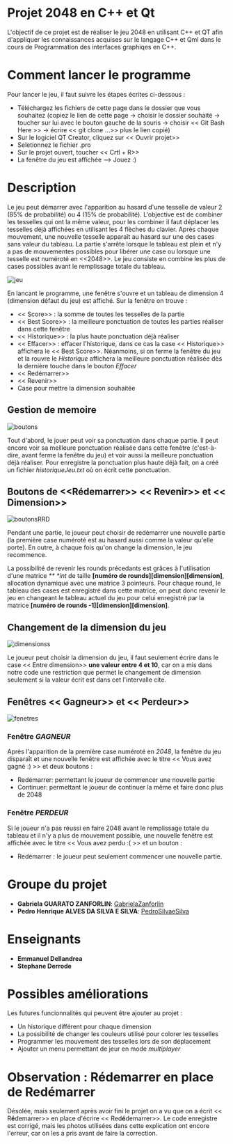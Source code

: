 # Projet 2048 en C++ et Qt
L'objectif de ce projet est de réaliser le jeu 2048 en utilisant C++ et QT afin d'appliquer les connaissances acquises sur le langage C++ et Qml dans le cours de Programmation des interfaces graphiqes en C++.

# Comment lancer le programme
Pour lancer le jeu, il faut suivre les étapes écrites ci-dessous :

- Téléchargez les fichiers de cette page dans le dossier que vous souhaitez (copiez le lien de cette page -> choisir le dossier souhaité -> toucher sur lui avec le bouton gauche de la souris -> choisir << Git Bash Here >> -> écrire << git clone ...>> plus le lien copié)
- Sur le logiciel QT Creator, cliquez sur << Ouvrir projet>>
- Seletionnez le fichier .pro
- Sur le projet ouvert, toucher << Crtl + R>>
- La fenêtre du jeu est affichée --> Jouez :)

# Description
Le jeu peut démarrer avec l'apparition au hasard d'une tesselle de valeur 2 (85% de probabilité) ou 4 (15% de probabilité). L'objective est de combiner les tesselles qui ont la même valeur, pour les combiner il faut déplacer les tesselles déjà affichées en utilisant les 4 flèches du clavier. Après chaque mouvement, une nouvelle tesselle apparaît au hasard sur une des cases sans valeur du tableau. La partie s'arrête lorsque le tableau est plein et n'y a pas de mouvementes possibles pour libérer une case ou lorsque une tesselle est numéroté en <<2048>>. Le jeu consiste en combine les plus de cases possibles avant le remplissage totale du tableau.

![jeu](https://user-images.githubusercontent.com/62310420/79222867-b34d3b80-7e2e-11ea-8467-e0b828104af6.PNG)

En lancant le programme, une fenêtre s'ouvre et un tableau de dimension 4 (dimension défaut du jeu) est affiché. Sur la fenêtre on trouve :

* << Score>> : la somme de toutes les tesselles de la partie
* << Best Score>> : la meilleure ponctuation de toutes les parties réaliser dans cette fenêtre
* << Historique>> : la plus haute ponctuation déjà réaliser
* << Effacer>> : effacer l'historique, dans ce cas la case << Historique>> affichera le << Best Score>>. Néanmoins, si on ferme la fenêtre du jeu et la rouvre le _Historique_ affichera la meilleure ponctuation réalisée dès la dernière touche dans le bouton _Effacer_ 
* << Redémarrer>>
* << Revenir>>
* Case pour mettre la dimension souhaitée

## Gestion de memoire
![boutons](https://user-images.githubusercontent.com/62310420/79225503-2c4e9200-7e33-11ea-957c-39666e799233.PNG)

Tout d'abord, le jouer peut voir sa ponctuation dans chaque partie. Il peut encore voir sa meilleure ponctuation réalisée dans cette fenêtre (c'est-à-dire, avant ferme la fenêtre du jeu) et voir aussi la meilleure ponctuation déjà réaliser. 
Pour enregistre la ponctuation plus haute déjà fait, on a créé un fichier _historiqueJeu.txt_ où on écrit cette ponctuation. 

## Boutons de <<Rédemarrer>> << Revenir>> et << Dimension>>

![boutonsRRD](https://user-images.githubusercontent.com/62310420/79225874-cf071080-7e33-11ea-9818-5300e2cd9d87.PNG)

Pendant une partie, le joueur peut choisir de redémarrer une nouvelle partie (la première case numéroté est au hasard aussi comme la valeur qu'elle porte). En outre, à chaque fois qu'on change la dimension, le jeu recommence. 

La possibilité de revenir les rounds précedants est grâces à l'utilisation d'une matrice _** *int_ de taille **[numéro de rounds][dimension][dimension]**, allocation dynamique avec une matrice 3 pointeurs. Pour chaque round, le tableau des cases est enregistré dans cette matrice, on peut donc revenir le jeu en changeant le tableau actuel du jeu pour celui enregistré par la matrice **[numéro de rounds -1][dimension][dimension]**. 

## Changement de la dimension du jeu

![dimensionss](https://user-images.githubusercontent.com/62310420/79225526-38d2ea80-7e33-11ea-9d38-23b351b6faac.PNG)

Le joueur peut choisir la dimension du jeu, il faut seulement écrire dans le case << Entre dimension>> **une valeur entre 4 et 10**, car on a mis dans notre code une restriction que permet le changement de dimension seulement si la valeur écrit est dans cet l'intervalle cite.

## Fenêtres << Gagneur>> et << Perdeur>>

![fenetres](https://user-images.githubusercontent.com/62310420/79225611-615ae480-7e33-11ea-96df-e35b77811db1.PNG)

### Fenêtre _GAGNEUR_
Après l'apparition de la première case numéroté en _2048_, la fenêtre du jeu disparaît et une nouvelle fenêtre est affichée avec le titre << Vous avez gagné :) >> et deux boutons
:
* Redémarrer: permettant le joueur de commencer une nouvelle partie
* Continuer: permettant le joueur de continuer la même et faire donc plus de 2048

### Fenêtre _PERDEUR_
Si le joueur n'a pas réussi en faire 2048 avant le remplissage totale du tableau et il n'y a plus de mouvement possible, une nouvelle fenêtre est affichée avec le titre << Vous avez perdu :( >> et un bouton :
* Redémarrer : le joueur peut seulement commencer une nouvelle partie.

# Groupe du projet
- **Gabriela GUARATO ZANFORLIN**: [GabrielaZanforlin](https://github.com/GabrielaZanforlin)
- **Pedro Henrique ALVES DA SILVA E SILVA**: [PedroSilvaeSilva](https://github.com/PedroSilvaeSilva)

# Enseignants
- **Emmanuel Dellandrea**
- **Stephane Derrode**

# Possibles améliorations
Les futures funcionnalités qui peuvent être ajouter au projet :

* Un historique différent pour chaque dimension
* La possibilité de changer les couleurs utilisé pour colorer les tesselles
* Programmer les mouvement des tesselles lors de son déplacement
* Ajouter un menu permettant de jeur en mode _multiplayer_

# Observation : Rédemarrer en place de Redémarrer
Désolée, mais seulement après avoir fini le projet on a vu que on a écrit << R**é**demarrer>> en place d'écrire << Red**é**demarrer>>. Le code enregistre est corrigé, mais les photos utilisées dans cette explication ont encore l'erreur, car on les a pris avant de faire la correction.
